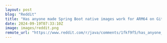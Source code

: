 ```yaml
---
layout: post
blog: "Reddit"
title: "Has anyone made Spring Boot native images work for ARM64 on GitHub?"
date: 2024-09-19T07:33:10Z
image: images/reddit.png
remote_url: "https://www.reddit.com/r/java/comments/1fkf9f5/has_anyone_made_spring_boot_native_images_work/"
---
```

